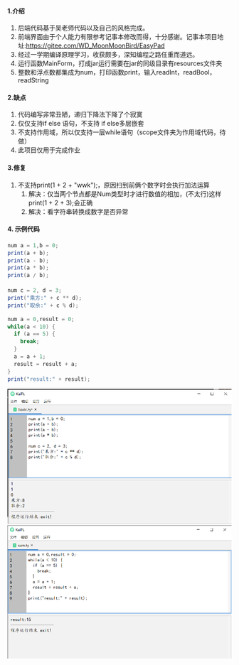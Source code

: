#### 1.介绍

1. 后端代码基于吴老师代码以及自己的风格完成。
2. 前端界面由于个人能力有限参考记事本修改而得，十分感谢。记事本项目地址:https://gitee.com/WD_MoonMoonBird/EasyPad
3. 经过一学期编译原理学习，收获颇多，深知编程之路任重而道远。
4. 运行函数MainForm，打成jar运行需要在jar的同级目录有resources文件夹
5. 整数和浮点数都集成为num，打印函数print，输入readInt，readBool，readString
#### 2.缺点
1. 代码编写非常丑陋，递归下降法下降了个寂寞
2. 仅仅支持if else 语句，不支持 if else多层嵌套
3. 不支持作用域，所以仅支持一层while语句（scope文件夹为作用域代码，待做）
4. 此项目仅用于完成作业

#### 3.修复
1. 不支持print(1 + 2 + "wwk");，原因扫到前俩个数字时会执行加法运算
   1. 解决：仅当两个节点都是Num类型时才进行数值的相加，(不太行)这样print(1 + 2 + 3);会正确
   2. 解决：看字符串转换成数字是否异常
#### 4. 示例代码
   ```java
num a = 1,b = 0;
print(a + b);
print(a - b);
print(a * b);
print(a / b);

num c = 2, d = 3;
print("乘方:" + c ** d);
print("取余:" + c % d);
   ```
```java
num a = 0,result = 0;
while(a < 10) {
  if (a == 5) {
    break;
  }
  a = a + 1;
  result = result + a;
}
print("result:" + result);
```

![](.\src\main\resources\images\运行效果图1.png)
![](.\src\main\resources\images\运行效果图2.png)
